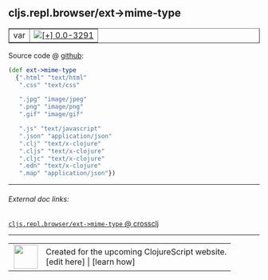 ## cljs.repl.browser/ext->mime-type



 <table border="1">
<tr>
<td>var</td>
<td><a href="https://github.com/cljsinfo/cljs-api-docs/tree/0.0-3291"><img valign="middle" alt="[+] 0.0-3291" title="Added in 0.0-3291" src="https://img.shields.io/badge/+-0.0--3291-lightgrey.svg"></a> </td>
</tr>
</table>









Source code @ [github]():

```clj
(def ext->mime-type
  {".html" "text/html"
   ".css" "text/css"

   ".jpg" "image/jpeg"
   ".png" "image/png"
   ".gif" "image/gif"

   ".js" "text/javascript"
   ".json" "application/json"
   ".clj" "text/x-clojure"
   ".cljs" "text/x-clojure"
   ".cljc" "text/x-clojure"
   ".edn" "text/x-clojure"
   ".map" "application/json"})
```

<!--
Repo - tag - source tree - lines:

 <pre>

</pre>

-->

---



###### External doc links:

[`cljs.repl.browser/ext->mime-type` @ crossclj](http://crossclj.info/fun/cljs.repl.browser/ext-%3Emime-type.html)<br>

---

 <table>
<tr><td>
<img valign="middle" align="right" width="48px" src="http://i.imgur.com/Hi20huC.png">
</td><td>
Created for the upcoming ClojureScript website.<br>
[edit here] | [learn how]
</td></tr></table>

[edit here]:https://github.com/cljsinfo/cljs-api-docs/blob/master/cljsdoc/cljs.repl.browser/ext-GTmime-type.cljsdoc
[learn how]:https://github.com/cljsinfo/cljs-api-docs/wiki/cljsdoc-files

<!--

This information was too distracting to show to readers, but I'll leave it
commented here since it is helpful to:

- pretty-print the data used to generate this document
- and show how to retrieve that data



The API data for this symbol:

```clj
{:ns "cljs.repl.browser",
 :name "ext->mime-type",
 :name-encode "ext-GTmime-type",
 :history [["+" "0.0-3291"]],
 :type "var",
 :full-name-encode "cljs.repl.browser/ext-GTmime-type",
 :source {:code "(def ext->mime-type\n  {\".html\" \"text/html\"\n   \".css\" \"text/css\"\n\n   \".jpg\" \"image/jpeg\"\n   \".png\" \"image/png\"\n   \".gif\" \"image/gif\"\n\n   \".js\" \"text/javascript\"\n   \".json\" \"application/json\"\n   \".clj\" \"text/x-clojure\"\n   \".cljs\" \"text/x-clojure\"\n   \".cljc\" \"text/x-clojure\"\n   \".edn\" \"text/x-clojure\"\n   \".map\" \"application/json\"})",
          :title "Source code",
          :repo "clojurescript",
          :tag "r1.8.40",
          :filename "src/main/clojure/cljs/repl/browser.clj",
          :lines [28 42],
          :url "https://github.com/clojure/clojurescript/blob/r1.8.40/src/main/clojure/cljs/repl/browser.clj#L28-L42"},
 :full-name "cljs.repl.browser/ext->mime-type",
 :cljsdoc-url "https://github.com/cljsinfo/cljs-api-docs/blob/master/cljsdoc/cljs.repl.browser/ext-GTmime-type.cljsdoc"}

```

Retrieve the API data for this symbol:

```clj
;; from Clojure REPL
(require '[clojure.edn :as edn])
(-> (slurp "https://raw.githubusercontent.com/cljsinfo/cljs-api-docs/catalog/cljs-api.edn")
    (edn/read-string)
    (get-in [:symbols "cljs.repl.browser/ext->mime-type"]))
```

-->
